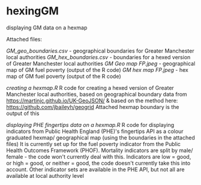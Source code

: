# hexingGM
displaying GM data on a hexmap

Attached files:

  *GM_geo_boundaries.csv* - geographical boundaries for Greater Manchester local authorities
  *GM_hex_boundaries.csv* - boundaries for a hexed version of Greater Manchester local authorities
  *GM Geo map FP.jpeg* - geographical map of GM fuel poverty (output of the R code)
  *GM hex map FP.jpeg* - hex map of GM fuel poverty (output of the R code)
  
*creating a hexmap.R*
R code for creating a hexed version of Greater Manchester local authorities, based on geographical boundary data from https://martinjc.github.io/UK-GeoJSON/ & based on the method here: https://github.com/jbaileyh/geogrid
Attached hexmap boundary is the output of this

*displaying PHE fingertips data on a hexmap.R*
R code for displaying indicators from Public Health England (PHE)'s fingertips API as a colour graduated hexmap/ geographical map (using the boundaries in the attached files) 
It is currently set up for the fuel poverty indicator from the Public Health Outcomes Framework (PHOF). 
Mortality indicators are split by male/ female - the code won't currently deal with this. 
Indicators are low = good, or high = good, or neither = good, the code doesn't currently take this into account. 
Other indicator sets are available in the PHE API, but not all are available at local authority level 
